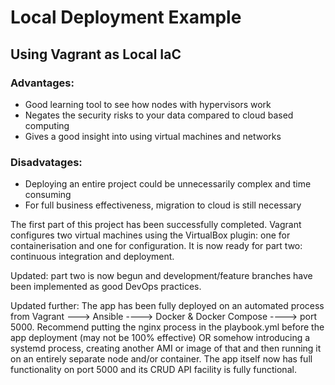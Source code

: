 # Local Deployment Example

## Using Vagrant as Local IaC

### Advantages:

- Good learning tool to see how nodes with hypervisors work
- Negates the security risks to your data compared to cloud based computing
- Gives a good insight into using virtual machines and networks

### Disadvatages:

- Deploying an entire project could be unnecessarily complex and time consuming
- For full business effectiveness, migration to cloud is still necessary

The first part of this project has been successfully completed. Vagrant configures two virtual machines using the VirtualBox plugin: one for containerisation and one for configuration. It is now ready for part two: continuous integration and deployment.

Updated: part two is now begun and development/feature branches have been implemented as good DevOps practices.

Updated further: The app has been fully deployed on an automated process from Vagrant ---> Ansible ----> Docker & Docker Compose ----> port 5000. Recommend putting the nginx process in the playbook.yml before the app deployment (may not be 100% effective) OR somehow introducing a systemd process, creating another AMI or image of that and then running it on an entirely separate node and/or container. The app itself now has full functionality on port 5000 and its CRUD API facility is fully functional.
